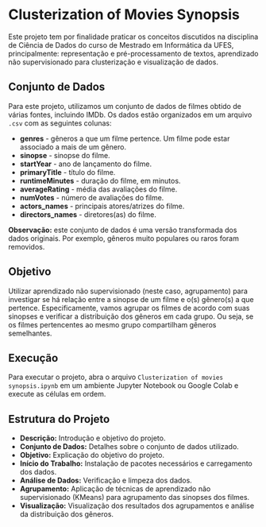 # Clusterization of Movies Synopsis

Este projeto tem por finalidade praticar os conceitos discutidos na disciplina de Ciência de Dados do curso de Mestrado em Informática da UFES, principalmente: representação e pré-processamento de textos, aprendizado não supervisionado para clusterização e visualização de dados.

## Conjunto de Dados

Para este projeto, utilizamos um conjunto de dados de filmes obtido de várias fontes, incluindo IMDb. Os dados estão organizados em um arquivo `.csv` com as seguintes colunas:

- **genres** - gêneros a que um filme pertence. Um filme pode estar associado a mais de um gênero.
- **sinopse** - sinopse do filme.
- **startYear** - ano de lançamento do filme.
- **primaryTitle** - título do filme.
- **runtimeMinutes** - duração do filme, em minutos.
- **averageRating** - média das avaliações do filme.
- **numVotes** - número de avaliações do filme.
- **actors_names** - principais atores/atrizes do filme.
- **directors_names** - diretores(as) do filme.

**Observação:** este conjunto de dados é uma versão transformada dos dados originais. Por exemplo, gêneros muito populares ou raros foram removidos.

## Objetivo

Utilizar aprendizado não supervisionado (neste caso, agrupamento) para investigar se há relação entre a sinopse de um filme e o(s) gênero(s) a que pertence. Especificamente, vamos agrupar os filmes de acordo com suas sinopses e verificar a distribuição dos gêneros em cada grupo. Ou seja, se os filmes pertencentes ao mesmo grupo compartilham gêneros semelhantes.

## Execução

Para executar o projeto, abra o arquivo `Clusterization of movies synopsis.ipynb` em um ambiente Jupyter Notebook ou Google Colab e execute as células em ordem.

## Estrutura do Projeto

- **Descrição:** Introdução e objetivo do projeto.
- **Conjunto de Dados:** Detalhes sobre o conjunto de dados utilizado.
- **Objetivo:** Explicação do objetivo do projeto.
- **Início do Trabalho:** Instalação de pacotes necessários e carregamento dos dados.
- **Análise de Dados:** Verificação e limpeza dos dados.
- **Agrupamento:** Aplicação de técnicas de aprendizado não supervisionado (KMeans) para agrupamento das sinopses dos filmes.
- **Visualização:** Visualização dos resultados dos agrupamentos e análise da distribuição dos gêneros.
